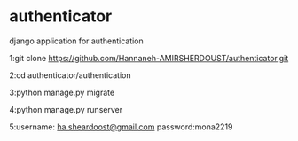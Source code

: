 # authenticator

django application for authentication

1:git clone https://github.com/Hannaneh-AMIRSHERDOUST/authenticator.git

2:cd authenticator/authentication

3:python manage.py migrate

4:python manage.py runserver

5:username: ha.sheardoost@gmail.com
  password:mona2219
